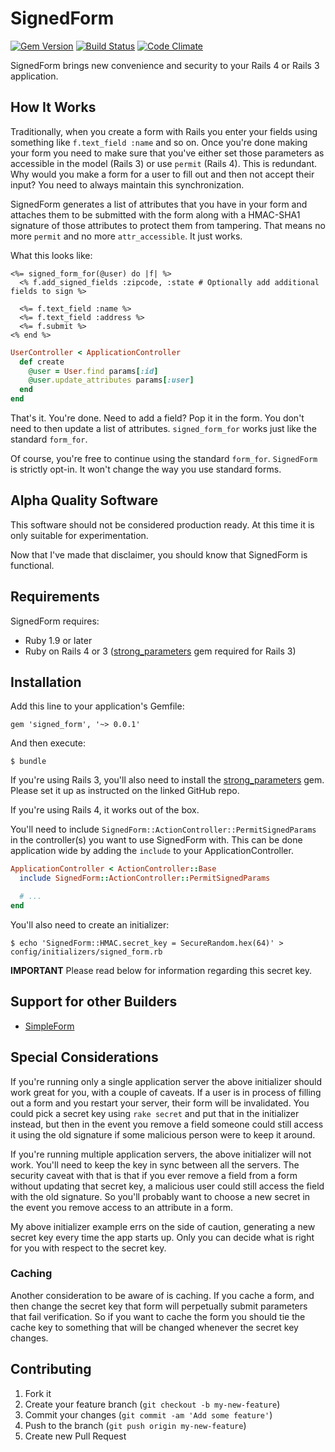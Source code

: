 # SignedForm

[![Gem Version](https://badge.fury.io/rb/signed_form.png)](http://badge.fury.io/rb/signed_form)
[![Build Status](https://travis-ci.org/erichmenge/signed_form.png?branch=master)](https://travis-ci.org/erichmenge/signed_form)
[![Code Climate](https://codeclimate.com/github/erichmenge/signed_form.png)](https://codeclimate.com/github/erichmenge/signed_form)

SignedForm brings new convenience and security to your Rails 4 or Rails 3 application.

## How It Works

Traditionally, when you create a form with Rails you enter your fields using something like `f.text_field :name` and so
on.  Once you're done making your form you need to make sure that you've either set those parameters as accessible in
the model (Rails 3) or use `permit` (Rails 4). This is redundant. Why would you make a form for a user to fill out and
then not accept their input? You need to always maintain this synchronization.

SignedForm generates a list of attributes that you have in your form and attaches them to be submitted with the form
along with a HMAC-SHA1 signature of those attributes to protect them from tampering. That means no more `permit` and
no more `attr_accessible`. It just works.

What this looks like:

``` erb
<%= signed_form_for(@user) do |f| %>
  <% f.add_signed_fields :zipcode, :state # Optionally add additional fields to sign %>

  <%= f.text_field :name %>
  <%= f.text_field :address %>
  <%= f.submit %>
<% end %>
```

``` ruby
UserController < ApplicationController
  def create
    @user = User.find params[:id]
    @user.update_attributes params[:user]
  end
end
```

That's it. You're done. Need to add a field? Pop it in the form. You don't need to then update a list of attributes.
`signed_form_for` works just like the standard `form_for`.

Of course, you're free to continue using the standard `form_for`. `SignedForm` is strictly opt-in. It won't change the
way you use standard forms.

## Alpha Quality Software

This software should not be considered production ready. At this time it is only suitable for experimentation.

Now that I've made that disclaimer, you should know that SignedForm is functional.

## Requirements

SignedForm requires:

* Ruby 1.9 or later
* Ruby on Rails 4 or 3 ([strong_parameters](https://github.com/rails/strong_parameters) gem required for Rails 3)

## Installation

Add this line to your application's Gemfile:

    gem 'signed_form', '~> 0.0.1'

And then execute:

    $ bundle

If you're using Rails 3, you'll also need to install the [strong_parameters](https://github.com/rails/strong_parameters)
gem. Please set it up as instructed on the linked GitHub repo.

If you're using Rails 4, it works out of the box.

You'll need to include `SignedForm::ActionController::PermitSignedParams` in the controller(s) you want to use SignedForm with. This can
be done application wide by adding the `include` to your ApplicationController.

``` ruby
ApplicationController < ActionController::Base
  include SignedForm::ActionController::PermitSignedParams

  # ...
end
```

You'll also need to create an initializer:

    $ echo 'SignedForm::HMAC.secret_key = SecureRandom.hex(64)' > config/initializers/signed_form.rb

**IMPORTANT** Please read below for information regarding this secret key.

## Support for other Builders

* [SimpleForm](https://github.com/erichmenge/signed_form-simple_form)

## Special Considerations

If you're running only a single application server the above initializer should work great for you, with a couple of
caveats. If a user is in process of filling out a form and you restart your server, their form will be invalidated.
You could pick a secret key using `rake secret` and put that in the initializer instead, but then in the event you
remove a field someone could still access it using the old signature if some malicious person were to keep it around.

If you're running multiple application servers, the above initializer will not work. You'll need to keep the key in sync
between all the servers. The security caveat with that is that if you ever remove a field from a form without updating
that secret key, a malicious user could still access the field with the old signature. So you'll probably want to choose
a new secret in the event you remove access to an attribute in a form.

My above initializer example errs on the side of caution, generating a new secret key every time the app starts up. Only
you can decide what is right for you with respect to the secret key.

### Caching

Another consideration to be aware of is caching. If you cache a form, and then change the secret key that form will
perpetually submit parameters that fail verification. So if you want to cache the form you should tie the cache key to
something that will be changed whenever the secret key changes.

## Contributing

1. Fork it
2. Create your feature branch (`git checkout -b my-new-feature`)
3. Commit your changes (`git commit -am 'Add some feature'`)
4. Push to the branch (`git push origin my-new-feature`)
5. Create new Pull Request
